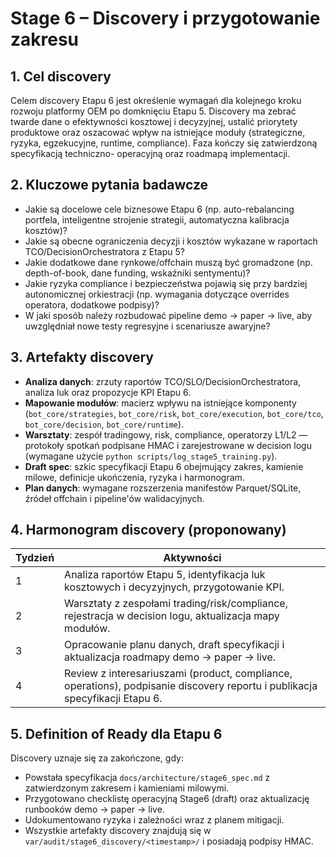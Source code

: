 # Stage 6 – Discovery i przygotowanie zakresu

## 1. Cel discovery
Celem discovery Etapu 6 jest określenie wymagań dla kolejnego kroku rozwoju platformy OEM po domknięciu Etapu 5. Discovery ma
zebrać twarde dane o efektywności kosztowej i decyzyjnej, ustalić priorytety produktowe oraz oszacować wpływ na istniejące
moduły (strategiczne, ryzyka, egzekucyjne, runtime, compliance). Faza kończy się zatwierdzoną specyfikacją techniczno-
operacyjną oraz roadmapą implementacji.

## 2. Kluczowe pytania badawcze
- Jakie są docelowe cele biznesowe Etapu 6 (np. auto-rebalancing portfela, inteligentne strojenie strategii, automatyczna
  kalibracja kosztów)?
- Jakie są obecne ograniczenia decyzji i kosztów wykazane w raportach TCO/DecisionOrchestratora z Etapu 5?
- Jakie dodatkowe dane rynkowe/offchain muszą być gromadzone (np. depth-of-book, dane funding, wskaźniki sentymentu)?
- Jakie ryzyka compliance i bezpieczeństwa pojawią się przy bardziej autonomicznej orkiestracji (np. wymagania dotyczące
  overrides operatora, dodatkowe podpisy)?
- W jaki sposób należy rozbudować pipeline demo → paper → live, aby uwzględniał nowe testy regresyjne i scenariusze awaryjne?

## 3. Artefakty discovery
- **Analiza danych**: zrzuty raportów TCO/SLO/DecisionOrchestratora, analiza luk oraz propozycje KPI Etapu 6.
- **Mapowanie modułów**: macierz wpływu na istniejące komponenty (`bot_core/strategies`, `bot_core/risk`, `bot_core/execution`,
  `bot_core/tco`, `bot_core/decision`, `bot_core/runtime`).
- **Warsztaty**: zespół tradingowy, risk, compliance, operatorzy L1/L2 — protokoły spotkań podpisane HMAC i zarejestrowane w
  decision logu (wymagane użycie `python scripts/log_stage5_training.py`).
- **Draft spec**: szkic specyfikacji Etapu 6 obejmujący zakres, kamienie milowe, definicje ukończenia, ryzyka i harmonogram.
- **Plan danych**: wymagane rozszerzenia manifestów Parquet/SQLite, źródeł offchain i pipeline'ów walidacyjnych.

## 4. Harmonogram discovery (proponowany)
| Tydzień | Aktywności |
| --- | --- |
| 1 | Analiza raportów Etapu 5, identyfikacja luk kosztowych i decyzyjnych, przygotowanie KPI. |
| 2 | Warsztaty z zespołami trading/risk/compliance, rejestracja w decision logu, aktualizacja mapy modułów. |
| 3 | Opracowanie planu danych, draft specyfikacji i aktualizacja roadmapy demo → paper → live. |
| 4 | Review z interesariuszami (product, compliance, operations), podpisanie discovery reportu i publikacja specyfikacji Etapu 6. |

## 5. Definition of Ready dla Etapu 6
Discovery uznaje się za zakończone, gdy:
- Powstała specyfikacja `docs/architecture/stage6_spec.md` z zatwierdzonym zakresem i kamieniami milowymi.
- Przygotowano checklistę operacyjną Stage6 (draft) oraz aktualizację runbooków demo → paper → live.
- Udokumentowano ryzyka i zależności wraz z planem mitigacji.
- Wszystkie artefakty discovery znajdują się w `var/audit/stage6_discovery/<timestamp>/` i posiadają podpisy HMAC.
